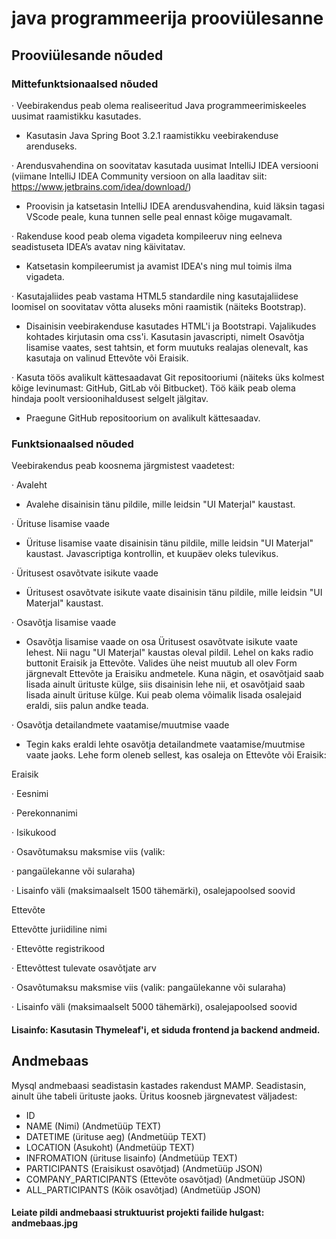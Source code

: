 # java programmeerija prooviülesanne

## Prooviülesande nõuded

### Mittefunktsionaalsed nõuded
· Veebirakendus peab olema realiseeritud Java programmeerimiskeeles uusimat raamistikku kasutades.
- Kasutasin Java Spring Boot 3.2.1 raamistikku veebirakenduse arenduseks.

· Arendusvahendina on soovitatav kasutada uusimat IntelliJ IDEA versiooni (viimane IntelliJ IDEA Community versioon on alla laaditav siit: https://www.jetbrains.com/idea/download/)
- Proovisin ja katsetasin IntelliJ IDEA arendusvahendina, kuid läksin tagasi VScode peale, kuna tunnen selle peal ennast kõige mugavamalt.

· Rakenduse kood peab olema vigadeta kompileeruv ning eelneva seadistuseta IDEA’s avatav ning käivitatav.
- Katsetasin kompileerumist ja avamist IDEA's ning mul toimis ilma vigadeta.

· Kasutajaliides peab vastama HTML5 standardile ning kasutajaliidese loomisel on soovitatav võtta aluseks mõni raamistik (näiteks Bootstrap).
- Disainisin veebirakenduse kasutades HTML'i ja Bootstrapi. Vajalikudes kohtades kirjutasin oma css'i. Kasutasin javascripti, nimelt Osavõtja lisamise vaates, sest tahtsin, et form muutuks realajas olenevalt, kas kasutaja on valinud Ettevõte või Eraisik.

· Kasuta töös avalikult kättesaadavat Git repositooriumi (näiteks üks kolmest kõige levinumast: GitHub, GitLab või Bitbucket). Töö käik peab olema hindaja poolt versioonihaldusest selgelt jälgitav.
- Praegune GitHub repositoorium on avalikult kättesaadav.

### Funktsionaalsed nõuded

Veebirakendus peab koosnema järgmistest vaadetest:

· Avaleht
- Avalehe disainisin tänu pildile, mille leidsin "UI Materjal" kaustast.

· Ürituse lisamise vaade
- Ürituse lisamise vaate disainisin tänu pildile, mille leidsin "UI Materjal" kaustast. Javascriptiga kontrollin, et kuupäev oleks tulevikus.

· Üritusest osavõtvate isikute vaade
- Üritusest osavõtvate isikute vaate disainisin tänu pildile, mille leidsin "UI Materjal" kaustast.

· Osavõtja lisamise vaade
- Osavõtja lisamise vaade on osa Üritusest osavõtvate isikute vaate lehest. Nii nagu "UI Materjal" kaustas oleval pildil. Lehel on kaks radio buttonit Eraisik ja Ettevõte. Valides ühe neist muutub all olev Form järgnevalt Ettevõte ja Eraisiku andmetele. Kuna nägin, et osavõtjaid saab lisada ainult ürituste külge, siis disainisin lehe nii, et osavõtjaid saab lisada ainult ürituse külge. Kui peab olema võimalik lisada osalejaid eraldi, siis palun andke teada.

· Osavõtja detailandmete vaatamise/muutmise vaade
- Tegin kaks eraldi lehte osavõtja detailandmete vaatamise/muutmise vaate jaoks. Lehe form oleneb sellest, kas osaleja on Ettevõte või Eraisik:

Eraisik 

· Eesnimi 

· Perekonnanimi 

· Isikukood 

· Osavõtumaksu maksmise viis (valik:

· pangaülekanne või sularaha) 

· Lisainfo väli (maksimaalselt 1500 tähemärki), osalejapoolsed soovid 

Ettevõte

Ettevõtte juriidiline nimi

· Ettevõtte registrikood

· Ettevõttest tulevate osavõtjate arv

· Osavõtumaksu maksmise viis (valik: pangaülekanne või sularaha)

· Lisainfo väli (maksimaalselt 5000 tähemärki), osalejapoolsed soovid

#### Lisainfo: Kasutasin Thymeleaf'i, et siduda frontend ja backend andmeid. 

## Andmebaas

Mysql andmebaasi seadistasin kastades rakendust MAMP. Seadistasin, ainult ühe tabeli ürituste jaoks. Üritus koosneb järgnevatest väljadest: 
- ID 
- NAME (Nimi) (Andmetüüp TEXT)
- DATETIME (ürituse aeg) (Andmetüüp TEXT)
- LOCATION (Asukoht) (Andmetüüp TEXT)
- INFROMATION (ürituse lisainfo) (Andmetüüp TEXT)
- PARTICIPANTS (Eraisikust osavõtjad) (Andmetüüp JSON)
- COMPANY_PARTICIPANTS (Ettevõte osavõtjad) (Andmetüüp JSON)
- ALL_PARTICIPANTS (Kõik osavõtjad) (Andmetüüp JSON)

#### Leiate pildi andmebaasi struktuurist projekti failide hulgast: andmebaas.jpg









